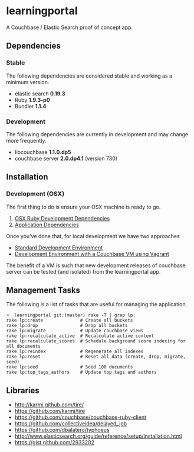# learningportal

A Couchbase / Elastic Search proof of concept app.

## Dependencies

### Stable

The following dependencies are considered stable and working as a minimum version. 

* elastic search **0.19.3**
* Ruby **1.9.3-p0**
* Bundler **1.1.4**

### Development

The following dependencies are currently in development and may change more frequently.

* libcouchbase **1.1.0.dp5**
* couchbase server **2.0.dp4.1** (version 730)

## Installation

### Development (OSX)

The first thing to do is ensure your OSX machine is ready to go.

1. [OSX Ruby Development Dependencies](learningportal/tree/master/doc/dependencies.base.md)
2. [Application Dependencies](learningportal/tree/master/doc/dependencies.application.md)

Once you've done that, for local development we have two approaches

* [Standard Development Environment](learningportal/tree/master/doc/development.standard.md)
* [Development Environment with a Couchbase VM using Vagrant](learningportal/tree/master/doc/development.vagrant.md)

The benefit of a VM is such that new development releases of couchbase server can be tested (and isolated) from the learningportal app.


## Management Tasks

The following is a list of tasks that are useful for managing the application.

    ➜  learningportal git:(master) rake -T | grep lp:
    rake lp:create              # Create all buckets
    rake lp:drop                # Drop all buckets
    rake lp:migrate             # Update couchbase views
    rake lp:recalculate_active  # Recalculate active content
    rake lp:recalculate_scores  # Schedule background score indexing for all documents
    rake lp:reindex             # Regenerate all indexes
    rake lp:reset               # Reset all data (create, drop, migrate, seed)
    rake lp:seed                # Seed 100 documents
    rake lp:top_tags_authors    # Update top tags and authors

## Libraries

* http://karmi.github.com/tire/
* https://github.com/karmi/tire
* https://github.com/couchbase/couchbase-ruby-client
* https://github.com/collectiveidea/delayed_job
* https://github.com/dbalatero/typhoeus
* http://www.elasticsearch.org/guide/reference/setup/installation.html
* https://gist.github.com/2933202

